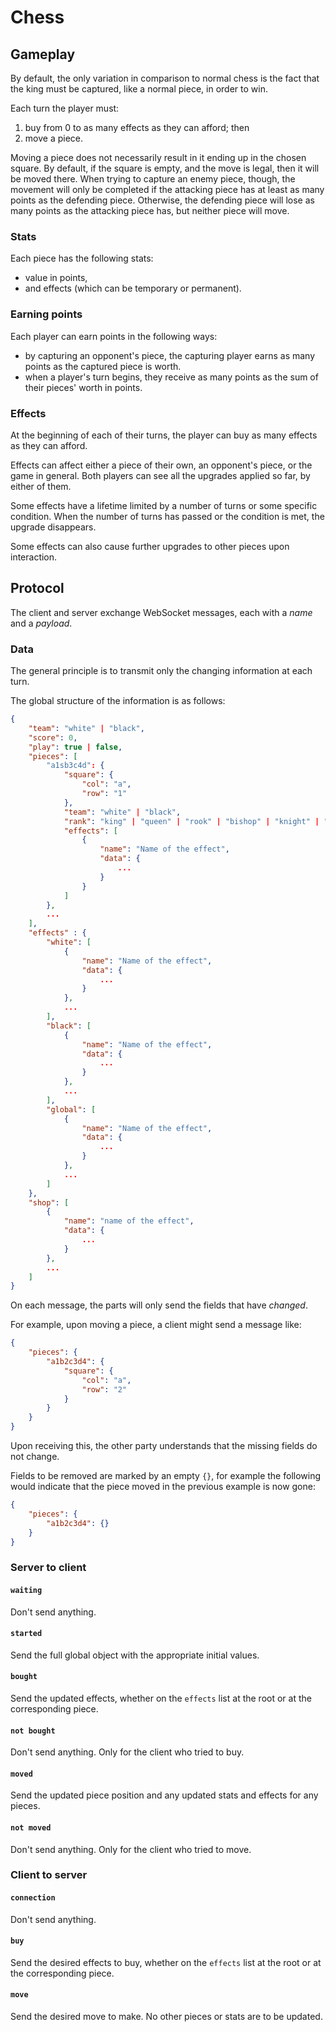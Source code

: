 # Chess

## Gameplay

By default, the only variation in comparison to normal chess is the fact that the king must be captured, like a normal piece, in order to win.

Each turn the player must:
1. buy from 0 to as many effects as they can afford; then
2. move a piece.

Moving a piece does not necessarily result in it ending up in the chosen square. By default, if the square is empty, and the move is legal, then it will
be moved there. When trying to capture an enemy piece, though, the movement will only be completed if the attacking piece has at least as many points as the defending piece. Otherwise, the defending piece will lose as many points as the attacking piece has, but neither piece will move.


### Stats

Each piece has the following stats:
- value in points,
- and effects (which can be temporary or permanent).


### Earning points

Each player can earn points in the following ways:

- by capturing an opponent's piece, the capturing player earns as many points as the captured piece is worth.
- when a player's turn begins, they receive as many points as the sum of their pieces' worth in points.


### Effects

At the beginning of each of their turns, the player can buy as many effects as they can afford.

Effects can affect either a piece of their own, an opponent's piece, or the game in general. Both players can see all the upgrades applied so far, by either of them.

Some effects have a lifetime limited by a number of turns or some specific condition. When the number of turns has passed or the condition is met, the upgrade disappears.

Some effects can also cause further upgrades to other pieces upon interaction.


## Protocol

The client and server exchange WebSocket messages, each with a *name* and a *payload*.


### Data

The general principle is to transmit only the changing information at each turn.

The global structure of the information is as follows:

```json
{
    "team": "white" | "black",
    "score": 0,
    "play": true | false,
    "pieces": [
        "a1sb3c4d": {
            "square": {
                "col": "a",
                "row": "1"
            },
            "team": "white" | "black",
            "rank": "king" | "queen" | "rook" | "bishop" | "knight" | "pawn",
            "effects": [
                {
                    "name": "Name of the effect",
                    "data": {
                        ...
                    }
                }
            ]
        },
        ...
    ],
    "effects" : {
        "white": [
            {
                "name": "Name of the effect",
                "data": {
                    ...
                }
            },
            ...
        ],
        "black": [
            {
                "name": "Name of the effect",
                "data": {
                    ...
                }
            },
            ...
        ],
        "global": [
            {
                "name": "Name of the effect",
                "data": {
                    ...
                }
            },
            ...
        ]
    },
    "shop": [
        {
            "name": "name of the effect",
            "data": {
                ...
            }
        },
        ...
    ]
}
```

On each message, the parts will only send the fields that have *changed*.

For example, upon moving a piece, a client might send a message like:

```json
{
    "pieces": {
        "a1b2c3d4": {
            "square": {
                "col": "a",
                "row": "2"
            }
        }
    }
}
```

Upon receiving this, the other party understands that the missing fields do not change.

Fields to be removed are marked by an empty `{}`, for example the following would indicate that the piece moved in the previous example is now gone:

```json
{
    "pieces": {
        "a1b2c3d4": {}
    }
}
```


### Server to client

#### `waiting`

Don't send anything.


#### `started`

Send the full global object with the appropriate initial values.


#### `bought`

Send the updated effects, whether on the `effects` list at the root or at the corresponding piece.


#### `not bought`

Don't send anything. Only for the client who tried to buy.


#### `moved`

Send the updated piece position and any updated stats and effects for any pieces.


#### `not moved`

Don't send anything. Only for the client who tried to move.


### Client to server

#### `connection`

Don't send anything.


#### `buy`

Send the desired effects to buy, whether on the `effects` list at the root or at the corresponding piece.


#### `move`

Send the desired move to make. No other pieces or stats are to be updated.